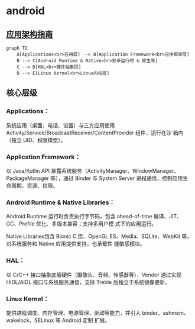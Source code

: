 # android

## [应用架构指南](https://developer.android.com/topic/architecture)

```mermaid
graph TD
    A[Applications<br>应用层] --> B[Application Framework<br>应用框架层]
    B --> C[Android Runtime & Native<br>安卓运行时 & 原生库]
    C --> D[HAL<br>硬件抽象层]
    D --> E[Linux Kernel<br>Linux内核层]
``` 

## 核心层级

### Applications：

系统应用（桌面、电话、设置）与三方应用使用 Activity/Service/BroadcastReceiver/ContentProvider 组件，运行在沙
箱内（独立 UID、权限模型）。

### Application Framework：

以 Java/Kotlin API 暴露系统服务（ActivityManager、WindowManager、PackageManager 等），通过 Binder 与
System Server 进程通信，控制应用生命周期、资源、权限。

### Android Runtime & Native Libraries：

Android Runtime 运行时负责执行字节码，包含 ahead-of-time 编译、JIT、GC、Profile 优化、多版本兼容；支持多用户模
式下的应用运行。

Native Libraries包含 Bionic C 库、OpenGL ES、Media、SQLite、WebKit 等，对系统服务和 Native 应用提供支持，也承载性
能敏感模块。

### HAL：

以 C/C++ 接口抽象底层硬件（摄像头、音频、传感器等），Vendor 通过实现 HIDL/AIDL 接口与系统服务通信，支持 Treble
后独立于系统镜像更新。

### Linux Kernel：

提供进程调度、内存管理、电源管理、驱动等能力，并引入 binder、ashmem、wakelock、SELinux 等 Android 定制
扩展。

